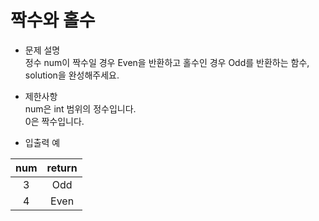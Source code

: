 # 짝수와 홀수
* 문제 설명  
정수 num이 짝수일 경우 Even을 반환하고 홀수인 경우 Odd를 반환하는 함수, solution을 완성해주세요.

* 제한사항  
num은 int 범위의 정수입니다.  
0은 짝수입니다.

* 입출력 예

| num       |      return      |
|:---------:|:----------------:|
| 3         |	Odd            |
| 4         |Even              |